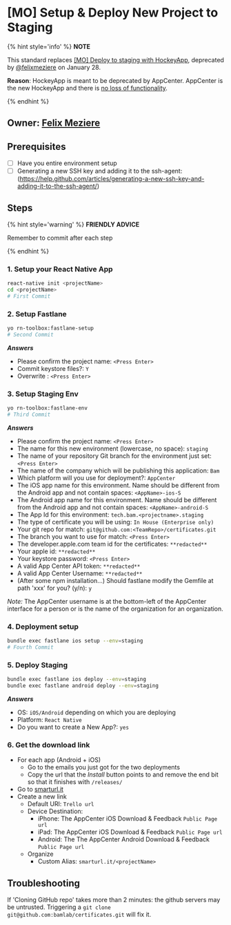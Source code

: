 # [MO] Setup & Deploy New Project to Staging

{% hint style='info' %} **NOTE**

This standard replaces [[MO] Deploy to staging with HockeyApp](setup-and-deploy-new-project-to-staging-with-hockeyapp.mo.md), deprecated by [@felixmeziere](https://github.com/felixmeziere) on January 28.

**Reason**: HockeyApp is meant to be deprecated by AppCenter. AppCenter is the new HockeyApp and there is [no loss of functionality](http://blog.m33.network/2017/09/react-native-devops-2-0-overview-of-mobile-center-next-generation-of-hockeyapp/).

{% endhint %}

## Owner: [Felix Meziere](https://github.com/felixmeziere)

## Prerequisites

* [ ] Have you entire environment setup
* [ ] Generating a new SSH key and adding it to the ssh-agent: (https://help.github.com/articles/generating-a-new-ssh-key-and-adding-it-to-the-ssh-agent/)

## Steps

{% hint style='warning' %} **FRIENDLY ADVICE**

Remember to commit after each step

{% endhint %}

### 1. Setup your React Native App

```bash
react-native init <projectName>
cd <projectName>
# First Commit
```

### 2. Setup Fastlane

```bash
yo rn-toolbox:fastlane-setup
# Second Commit
```

**_Answers_**

* Please confirm the project name: `<Press Enter>`
* Commit keystore files?: `Y`
* Overwrite <fileName>: `<Press Enter>`

### 3. Setup Staging Env

```bash
yo rn-toolbox:fastlane-env
# Third Commit
```

**_Answers_**

* Please confirm the project name: `<Press Enter>`
* The name for this new environment (lowercase, no space): `staging`
* The name of your repository Git branch for the environment just set: `<Press Enter>`
* The name of the company which will be
  publishing this application: `Bam`
* Which platform will you use for deployment?: `AppCenter`
* The iOS app name for this environment. Name should be different from the Android app and not contain spaces: `<AppName>-ios-S`
* The Android app name for this environment. Name should be different from the Android app and not contain spaces: `<AppName>-android-S`
* The App Id for this environment: `tech.bam.<projectname>.staging`
* The type of certificate you will be using: `In House (Enterprise only)`
* Your git repo for match: `git@github.com:<TeamRepo>/certificates.git`
* The branch you want to use for match: `<Press Enter>`
* The developer.apple.com team id for the certificates: `**redacted**`
* Your apple id: `**redacted**`
* Your keystore password: `<Press Enter>`
* A valid App Center API token: `**redacted**`
* A valid App Center Username: `**redacted**`
* (After some npm installation...) Should fastlane modify the Gemfile at path 'xxx' for you? (y/n): `y`

_Note:_ The AppCenter username is at the bottom-left of the AppCenter interface for a person or is the name of the organization for an organization.

### 4. Deployment setup

```bash
bundle exec fastlane ios setup --env=staging
# Fourth Commit
```

### 5. Deploy Staging

```bash
bundle exec fastlane ios deploy --env=staging
bundle exec fastlane android deploy --env=staging
```

**_Answers_**

* OS: `iOS/Android` depending on which you are deploying
* Platform: `React Native`
* Do you want to create a New App?: `yes`

### 6. Get the download link

* For each app (Android + iOS)
  * Go to the emails you just got for the two deployments
  * Copy the url that the _Install_ button points to and remove the end bit so that it finishes
    with `/releases/`
* Go to [smarturl.it](https://manage.smarturl.it)
* Create a new link
  * Default URl: `Trello url`
  * Device Destination:
    * iPhone: The AppCenter iOS Download & Feedback `Public Page url`
    * iPad: The AppCenter iOS Download & Feedback `Public Page url`
    * Android: The The AppCenter Android Download & Feedback `Public Page url`
  * Organize
    * Custom Alias: `smarturl.it/<projectName>`

## Troubleshooting

If 'Cloning GitHub repo' takes more than 2 minutes: the github servers may be untrusted. Triggering a `git clone git@github.com:bamlab/certificates.git` will fix it.
